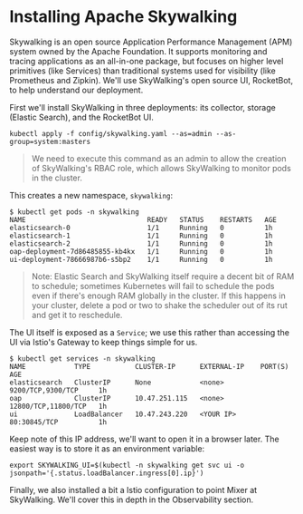 # Installing Apache Skywalking

Skywalking is an open source Application Performance Management (APM) system owned by the Apache Foundation. It supports monitoring and tracing applications as an all-in-one package, but focuses on higher level primitives (like Services) than traditional systems used for visibility (like Prometheus and Zipkin). We'll use SkyWalking's open source UI, RocketBot, to help understand our deployment.

First we'll install SkyWalking in three deployments: its collector, storage (Elastic Search), and the RocketBot UI.

```shell
kubectl apply -f config/skywalking.yaml --as=admin --as-group=system:masters
```

> We need to execute this command as an admin to allow the creation of SkyWalking's RBAC role, which allows SkyWalking to monitor pods in the cluster.

This creates a new namespace, `skywalking`:

```shell
$ kubectl get pods -n skywalking
NAME                              READY   STATUS    RESTARTS   AGE
elasticsearch-0                   1/1     Running   0          1h
elasticsearch-1                   1/1     Running   0          1h
elasticsearch-2                   1/1     Running   0          1h
oap-deployment-7d86485855-kb4kx   1/1     Running   0          1h
ui-deployment-78666987b6-s5bp2    1/1     Running   0          1h
```

> Note: Elastic Search and SkyWalking itself require a decent bit of RAM to schedule; sometimes Kubernetes will fail to schedule the pods even if there's enough RAM globally in the cluster. If this happens in your cluster, delete a pod or two to shake the scheduler out of its rut and get it to reschedule.

The UI itself is exposed as a `Service`; we use this rather than accessing the UI via Istio's Gateway to keep things simple for us.

```shell
$ kubectl get services -n skywalking
NAME            TYPE           CLUSTER-IP      EXTERNAL-IP    PORT(S)               AGE
elasticsearch   ClusterIP      None            <none>         9200/TCP,9300/TCP     1h
oap             ClusterIP      10.47.251.115   <none>         12800/TCP,11800/TCP   1h
ui              LoadBalancer   10.47.243.220   <YOUR IP>      80:30845/TCP          1h
```

Keep note of this IP address, we'll want to open it in a browser later. The easiest way is to store it as an environment variable:

```shell
export SKYWALKING_UI=$(kubectl -n skywalking get svc ui -o jsonpath='{.status.loadBalancer.ingress[0].ip}')
```

Finally, we also installed a bit a Istio configuration to point Mixer at SkyWalking. We'll cover this in depth in the Observability section.
